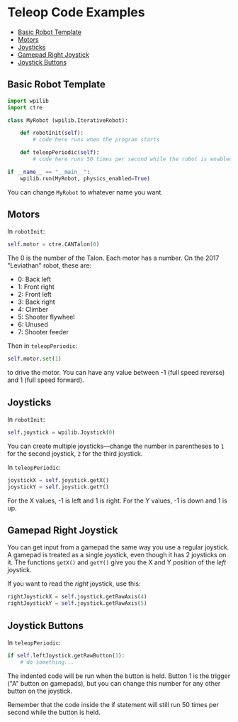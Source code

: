 # Teleop Code Examples

- [Basic Robot Template](#basic-robot-template)
- [Motors](#motors)
- [Joysticks](#joysticks)
- [Gamepad Right Joystick](#gamepad-right-joystick)
- [Joystick Buttons](#joystick-buttons)

## Basic Robot Template

```python
import wpilib
import ctre

class MyRobot (wpilib.IterativeRobot):

    def robotInit(self):
        # code here runs when the program starts

    def teleopPeriodic(self):
        # code here runs 50 times per second while the robot is enabled

if __name__ == "__main__":
    wpilib.run(MyRobot, physics_enabled=True)
```

You can change `MyRobot` to whatever name you want.

## Motors

In `robotInit`:

```python
self.motor = ctre.CANTalon(0)
```

The 0 is the number of the Talon. Each motor has a number. On the 2017 "Leviathan" robot, these are:

- 0: Back left
- 1: Front right
- 2: Front left
- 3: Back right
- 4: Climber
- 5: Shooter flywheel
- 6: Unused
- 7: Shooter feeder

Then in `teleopPeriodic`:

```python
self.motor.set(1)
```

to drive the motor. You can have any value between -1 (full speed reverse) and 1 (full speed forward).

## Joysticks

In `robotInit`:

```python
self.joystick = wpilib.Joystick(0)
```

You can create multiple joysticks&mdash;change the number in parentheses to `1` for the second joystick, `2` for the third joystick.

In `teleopPeriodic`:

```python
joystickX = self.joystick.getX()
joystickY = self.joystick.getY()
```

For the X values, -1 is left and 1 is right. For the Y values, -1 is down and 1 is up.

## Gamepad Right Joystick

You can get input from a gamepad the same way you use a regular joystick. A gamepad is treated as a single joystick, even though it has 2 joysticks on it. The functions `getX()` and `getY()` give you the X and Y position of the *left* joystick.

If you want to read the *right* joystick, use this:

```python
rightJoystickX = self.joystick.getRawAxis(4)
rightJoystickY = self.joystick.getRawAxis(5)
```

## Joystick Buttons

In `teleopPeriodic`:

```python
if self.leftJoystick.getRawButton(1):
    # do something...
```

The indented code will be run when the button is held. Button 1 is the trigger ("A" button on gamepads), but you can change this number for any other button on the joystick.

Remember that the code inside the if statement will still run 50 times per second while the button is held.
